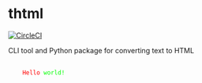 # thtml

[![CircleCI](https://circleci.com/gh/cariad/thtml/tree/main.svg?style=shield)](https://circleci.com/gh/cariad/thtml/tree/main)

CLI tool and Python package for converting text to HTML


<!-- markdownlint-disable MD033 -->
<style type="text/css">
  .thtml {
    font-family: monospace;
  }

  .thtml .fg-red {
    color: #f00;
  }

  .thtml .fg-green {
    color: #0f0;
  }
</style>

<!-- "nohighlight" prevents highlight.js taking over the styling -->

<pre class="nohighlight thtml">
  <code>
    <span class="fg-red">Hello</span> <span class="fg-green">world!</span>
  </code>
</pre>
<!-- markdownlint-enable MD033 -->
